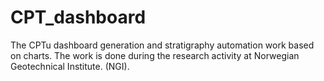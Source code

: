 # CPT_dashboard
The CPTu dashboard generation and stratigraphy automation work based on charts. The work is done during the research activity at Norwegian Geotechnical Institute. (NGI).

